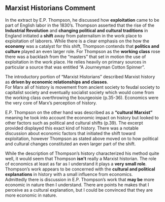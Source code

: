 ## Marxist Historians Comment

In the extract by E.P. Thompson, he discussed how **exploitation** came to be part of English labor in the 1830’s.  Thompson 
asserted that the rise of the **Industrial Revolution** and **changing political and cultural traditions** in England initiated a 
**shift** away from paternalism in the work place to exploitation of laborers.  While there is a clear emphasis on the how the
**economy** was a catalyst for this shift, Thompson contends that **politics and culture** played an even larger role.  For 
Thompson as the **working class** rose there was a backlash from the “masters” that set in motion the use of exploitation in 
the work place.  He relies heavily on primary sources in particular a source that was entitled “A Journeyman Cotton Spinner”.

The introductory portion of “Marxist Historians” described Marxist history as **driven by economic relationships and classes**.  
For Marx all of history is movement from ancient society to feudal society to capitalist society and eventually socialist 
society which would come from the working class overthrowing the bourgeoisie (p.35-36).  Economics were the very core of 
Marx’s perception of history.  
	
E.P. Thompson on the other hand was described as a **“cultural Marxist”** meaning he took into account the economic impact on 
history but looked to other factors such as political and cultural shifts (p.39).  The excerpt provided displayed this exact
kind of history.  There was a notable discussion about economic factors that initiated the shift toward exploitation, however 
Thompson as stated above moved on to how political and cultural changes constituted an even larger part of the shift. 

While the description of Thompson’s history characterized his method quite well, it would seem that Thompson **isn’t** really 
a Marxist historian.  The role of economics at least as far as I understand it plays a **very small role**. Thompson’s work 
appears to be concerned with the **cultural and political explanations** in history with a small influence from economics.   
Admittedly there is discussion in E.P. Thompson’s work that **may be** more economic in nature then I understand.  There are 
points he makes that I perceive as a cultural explanation, but I could be convinced that they are more economic in nature.  
